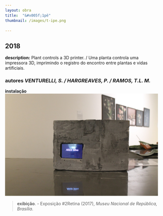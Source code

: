 ```yaml
---
layout: obra
title:  "&#x005f;1pê"
thumbnail: /images/t-ipe.png

---
```


2018
------
**description:** Plant controls a 3D printer. / Uma planta controla uma impressora 3D, imprimindo o registro do encontro entre plantas e vidas artificiais.
### **autores** *VENTURELLI, S. / HARGREAVES, P. / RAMOS, T.L. M.*
**instalação**
![My helpful screenshot](/images/prece.jpeg)

>**exibição**. - Exposição #2Retina (2017), *Museu Nacional de República, Brasília*.
